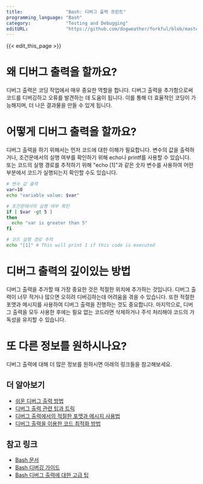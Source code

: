 ```yaml
---
title:                "Bash: 디버그 출력 프린트"
programming_language: "Bash"
category:             "Testing and Debugging"
editURL:              "https://github.com/dogweather/forkful/blob/master/content/ko/bash/printing-debug-output.md"
---
```


{{< edit_this_page >}}

# 왜 디버그 출력을 할까요?

디버그 출력은 코딩 작업에서 매우 중요한 역할을 합니다. 디버그 출력을 추가함으로써 코드를 디버깅하고 오류를 발견하는 데 도움이 됩니다. 이를 통해 더 효율적인 코딩이 가능해지며, 더 나은 결과물을 만들 수 있게 됩니다.

# 어떻게 디버그 출력을 할까요?

디버그 출력을 하기 위해서는 먼저 코드에 대한 이해가 필요합니다. 변수의 값을 출력하거나, 조건문에서의 실행 여부를 확인하기 위해 echo나 printf를 사용할 수 있습니다. 또는 코드의 실행 경로를 추적하기 위해 "echo [1]"과 같은 숫자 변수를 사용하여 어떤 부분에서 코드가 실행되는지 확인할 수도 있습니다.

```Bash
# 변수 값 출력
var=10
echo "variable value: $var"

# 조건문에서의 실행 여부 확인
if [ $var -gt 5 ]
then
  echo "var is greater than 5"
fi

# 코드 실행 경로 추적
echo "[1]" # This will print 1 if this code is executed
```

# 디버그 출력의 깊이있는 방법

디버그 출력을 추가할 때 가장 중요한 것은 적절한 위치에 추가하는 것입니다. 디버그 출력이 너무 적거나 많으면 오히려 디버깅하는데 어려움을 겪을 수 있습니다. 또한 적절한 포맷과 메시지를 사용하여 디버그 출력을 진행하는 것도 중요합니다. 마지막으로, 디버그 출력을 모두 사용한 후에는 필요 없는 코드라면 삭제하거나 주석 처리해야 코드의 가독성을 유지할 수 있습니다.

# 또 다른 정보를 원하시나요?

디버그 출력에 대해 더 많은 정보를 원하시면 아래의 링크들을 참고해보세요.

## 더 알아보기

- [쉬운 디버그 출력 방법](https://blog.example.com/debug-output-easy)
- [디버그 출력 관련 팁과 트릭](https://blog.example.com/debug-output-tips)
- [디버그 출력에서의 적절한 포맷과 메시지 사용법](https://blog.example.com/debug-output-format)
- [디버그 출력을 이용한 코드 최적화 방법](https://blog.example.com/debug-output-optimization)

## 참고 링크

- [Bash 문서](https://www.gnu.org/software/bash/manual/html_node/index.html)
- [Bash 디버깅 가이드](https://www.linuxjournal.com/content/bash-debugging)
- [Bash 디버그 출력에 대한 고급 팁](https://blog.example.com/debug-output-advanced)